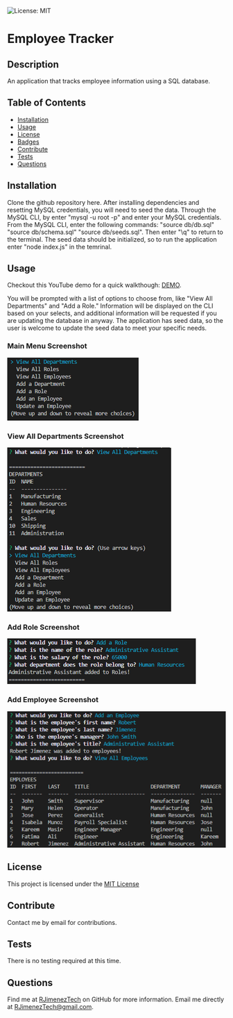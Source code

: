![License: MIT](https://img.shields.io/badge/License-MIT-yellow.svg)
  # Employee Tracker 

  ## Description
  
  An application that tracks employee information using a SQL database.
  
  ## Table of Contents
     
  - [Installation](#installation)
  - [Usage](#usage)
  - [License](#license)
  - [Badges](#badges)
  - [Contribute](#contribute)
  - [Tests](#tests)
  - [Questions](#questions)
  
  ## Installation
  
  Clone the github repository here. After installing dependencies and resetting MySQL credentials, you will need to seed the data. Through the MySQL CLI, by enter "mysql -u root -p" and enter your MySQL credentials. From the MySQL CLI, enter the following commands: "source db/db.sql" "source db/schema.sql" "source db/seeds.sql". Then enter "\q" to return to the terminal. The seed data should be initialized, so to run the application enter "node index.js" in the temrinal.
  
  ## Usage
  
  Checkout this YouTube demo for a quick walkthough: [DEMO](https://youtu.be/VsdAZ36OVqg).
  
  You will be prompted with a list of options to choose from, like "View All Departments" and "Add a Role." Information will be displayed on the CLI based on your selects, and additional information will be requested if you are updating the database in anyway. The application has seed data, so the user is welcome to update the seed data to meet your specific needs. 
  
  ### Main Menu Screenshot

  ![Main Menu](/assets/images/menu.png)
  
  ### View All Departments Screenshot

  ![View All Departments](/assets/images/all-departments.png)

  ### Add Role Screenshot

  ![Add Role](/assets/images/add-role.png)

  ### Add Employee Screenshot

  ![Add Employee](/assets/images/add-employee.png)

  ## License 

  This project is licensed under the [MIT License](https://opensource.org/licenses/MIT)
  
  
  ## Contribute
  
  Contact me by email for contributions.
  
  ## Tests
  
  There is no testing required at this time.

  ## Questions
  
  Find me at [RJimenezTech](https://github.com/RJimenezTech) on GitHub for more information.
  Email me directly at RJimenezTech@gmail.com.

